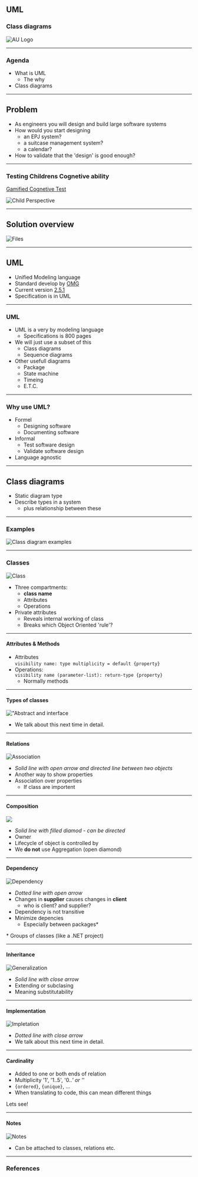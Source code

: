 <!-- .slide: data-background="#003d73" -->

## UML

### Class diagrams

![AU Logo](./../img/aulogo_uk_var2_white.png "AU Logo") <!-- .element style="width: 200px; position: fixed; bottom: 50px; left: 50px" -->

----

### Agenda

* What is UML
    * The why
* Class diagrams

---

## Problem

* As engineers you will design and build large software systems
* How would you start designing
    * an EPJ system?
    * a suitcase management system?
    * a calendar?
* How to validate that the 'design' is good enough?

----

### Testing Childrens Cognetive ability

[Gamified Cognetive Test](https://orbit-lab-portfolio.web.app/project/gamified-cognitive-test)

![Child Perspective](./img/child_perspective.png "") <!-- .element: style="height: 500px;" -->


----

## Solution overview

![Files](./img/Project.png "")

---

## UML

* Unified Modeling language
* Standard develop by [OMG](https://www.uml.org/)
* Current version [2.5.1](https://www.omg.org/spec/UML/2.5.1/PDF)
* Specification is in UML

----

### UML

* UML is a very by modeling language
    * Specifications is 800 pages
* We will just use a subset of this
    * Class diagrams
    * Sequence diagrams
* Other usefull diagrams
    * Package
    * State machine
    * Timeing
    * E.T.C.

----

### Why use UML?

* Formel
    * Designing software
    * Documenting software
* Informal
    * Test software design
    * Validate software design
* Language agnostic

---

## Class diagrams

* Static diagram type
* Describe types in a system
    * plus relationship between these

----

### Examples

![Class diagram examples](./img/class_diagram.png "")

----

### Classes

![Class](./img/class.png "")

* Three compartments:
    * **class name** 
    * Attributes
    * Operations
* Private attributes
    * Reveals internal working of class
    * Breaks which Object Oriented 'rule'?

<!-- .slide: style="font-size: 36px" -->


----

#### Attributes & Methods

* Attributes</br>
`visibility name: type multiplicity = default {property}`<!-- .element: style="font-size: 30px" -->
* Operations:<br/> 
`visibility name (parameter-list): return-type {property}`<!-- .element: style="font-size: 30px" -->
    * Normally methods

----

#### Types of classes

!["Abstract and interface](./img/interface%20and%20abstract.png "")

* We talk about this next time in detail.

----

#### Relations

![Association](./img/association.png "Assocation in UML")

* *Solid line with open arrow and directed line between two objects*
* Another way to show properties
* Association over properties
    * If class are importent

<!-- .slide: style="font-size: 36px" -->

----

#### Composition

![](./img/composition.png)

* *Solid line with filled diamod - can be directed*
* Owner
* Lifecycle of object is controlled by
* We **do not** use Aggregation (open diamond)

----

#### Dependency

![Dependency](./img/dependency.png "Dependency")

* *Dotted line with open arrow*
* Changes in **supplier** causes changes in **client**
     * who is client? and supplier?
* Dependency is not transitive
* Minimize depencies
    * Especially between packages\*

\* Groups of classes (like a .NET project)<!-- .element: style="font-size: 26px" -->

<!-- .slide: style="font-size: 36px" -->


----

#### Inheritance

![Generalization](./img/generalization.png "Generalization")

* *Solid line with close arrow*
* Extending or subclasing
* Meaning substitutability

----

#### Implementation

![Impletation](./img/implementation.png "Implementation")

* *Dotted line with close arrow*
* We talk about this next time in detail.


----

#### Cardinality

* Added to one or both ends of relation
* Multiplicity '1', '1..5', '0..*' or '*'
* `{ordered}`, `{unique}`, ...
* When translating to code, this can mean different things 

Lets see!

----

#### Notes

![Notes](./img/notes.png "Notes")

* Can be attached to classes, relations etc.

---

### References